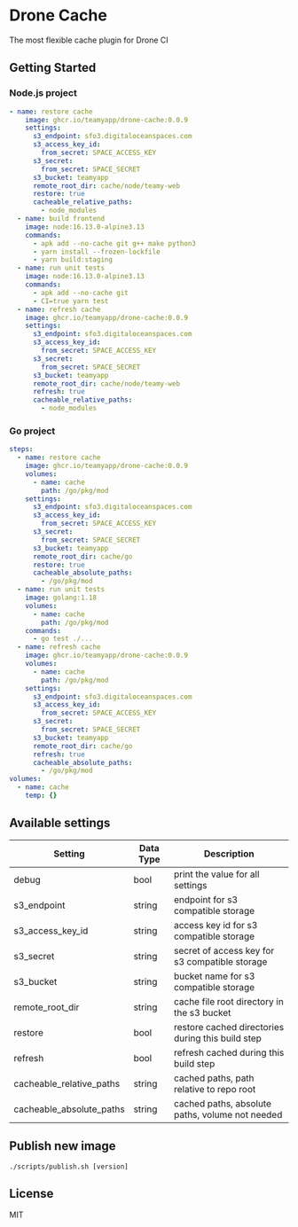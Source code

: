 # Drone Cache
The most flexible cache plugin for Drone CI

## Getting Started

### Node.js project

```yaml
- name: restore cache
    image: ghcr.io/teamyapp/drone-cache:0.0.9
    settings:
      s3_endpoint: sfo3.digitaloceanspaces.com
      s3_access_key_id:
        from_secret: SPACE_ACCESS_KEY
      s3_secret:
        from_secret: SPACE_SECRET
      s3_bucket: teamyapp
      remote_root_dir: cache/node/teamy-web
      restore: true
      cacheable_relative_paths:
        - node_modules
  - name: build frontend
    image: node:16.13.0-alpine3.13
    commands:
      - apk add --no-cache git g++ make python3
      - yarn install --frozen-lockfile
      - yarn build:staging
  - name: run unit tests
    image: node:16.13.0-alpine3.13
    commands:
      - apk add --no-cache git
      - CI=true yarn test
  - name: refresh cache
    image: ghcr.io/teamyapp/drone-cache:0.0.9
    settings:
      s3_endpoint: sfo3.digitaloceanspaces.com
      s3_access_key_id:
        from_secret: SPACE_ACCESS_KEY
      s3_secret:
        from_secret: SPACE_SECRET
      s3_bucket: teamyapp
      remote_root_dir: cache/node/teamy-web
      refresh: true
      cacheable_relative_paths:
        - node_modules
```

### Go project
```yaml
steps:
  - name: restore cache
    image: ghcr.io/teamyapp/drone-cache:0.0.9
    volumes:
      - name: cache
        path: /go/pkg/mod
    settings:
      s3_endpoint: sfo3.digitaloceanspaces.com
      s3_access_key_id:
        from_secret: SPACE_ACCESS_KEY
      s3_secret:
        from_secret: SPACE_SECRET
      s3_bucket: teamyapp
      remote_root_dir: cache/go
      restore: true
      cacheable_absolute_paths:
        - /go/pkg/mod
  - name: run unit tests
    image: golang:1.18
    volumes:
      - name: cache
        path: /go/pkg/mod
    commands:
      - go test ./...
  - name: refresh cache
    image: ghcr.io/teamyapp/drone-cache:0.0.9
    volumes:
      - name: cache
        path: /go/pkg/mod
    settings:
      s3_endpoint: sfo3.digitaloceanspaces.com
      s3_access_key_id:
        from_secret: SPACE_ACCESS_KEY
      s3_secret:
        from_secret: SPACE_SECRET
      s3_bucket: teamyapp
      remote_root_dir: cache/go
      refresh: true
      cacheable_absolute_paths:
        - /go/pkg/mod
volumes:
  - name: cache
    temp: {}
```

## Available settings

| Setting                  | Data Type | Description                                       |
|--------------------------|-----------|---------------------------------------------------|
| debug                    | bool      | print the value for all settings                  |
| s3_endpoint              | string    | endpoint for s3 compatible storage                |
| s3_access_key_id         | string    | access key id for s3 compatible storage           |
| s3_secret                | string    | secret of access key for s3 compatible storage    |
| s3_bucket                | string    | bucket name for s3 compatible storage             |
| remote_root_dir          | string    | cache file root directory in the s3 bucket        |
| restore                  | bool      | restore cached directories during this build step |
| refresh                  | bool      | refresh cached during this build step             |
| cacheable_relative_paths | string    | cached paths, path relative to repo root          |
| cacheable_absolute_paths | string    | cached paths, absolute paths, volume not needed   |

## Publish new image
```
./scripts/publish.sh [version]
```

## License
MIT